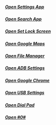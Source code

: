 ##### [Open Settings App](intent://com.android.settings/#Intent;scheme=android-app;end)
##### [Open Search App](intent://com.google.android.googlequicksearchbox/#Intent;scheme=android-app;end)
##### [Open Set Lock Screen](intent://com.google.android.gms/#Intent;scheme=promote_smartlock_scheme;end)
##### [Open Google Maps](intent://com.google.android.apps.maps/#Intent;scheme=android-app;end)
##### [Open File Manager](intent://com.sec.android.app.myfiles/#Intent;scheme=android-app;end)
##### [Open ADB Settings](intent://com.sec.android.app.modemui.activities.USB.settings/#Intent;scheme=android-app;end)
##### [Open Google Chrome](intent://com.android.chrome/#Intent;scheme=android-app;end)
##### [Open USB Settings](intent://com.sec.android.app.servicemodeapp/#Intent;scheme=promote_USBSettings_scheme;end)
##### [Open Dial Pad](tel:123456789)
##### [Open #0#](tel:%20*#0*#/#Intent;scheme=android-app;end)
